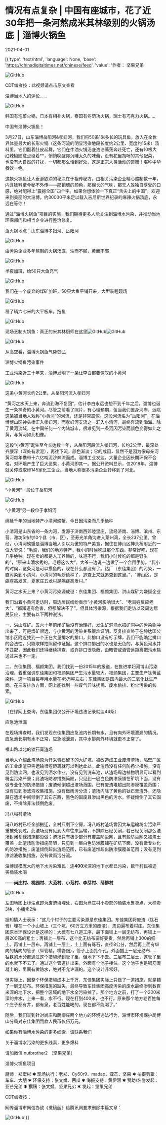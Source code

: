 # 情况有点复杂 | 中国有座城市，花了近30年把一条河熬成米其林级别的火锅汤底 ⎮ 淄博火锅鱼

2021-04-01

[{'type': 'text/html', 'language': None, 'base': 'https://chinadigitaltimes.net/chinese/feed', 'value': '作者： 坚果兄弟

![GitHub](https://chinadigitaltimes.net/chinese/files/2021/03/屏幕快照-2021-03-31-下午11.39.32.png)

CDT编者按：此视频请点击原文查看

淄博当地人的评论……

![GitHub](https://chinadigitaltimes.net/chinese/files/2021/04/post-664303-60656fd524c73.png)

韩国有泡菜火锅，日本有相朴火锅，泰国有冬荫功火锅，瑞士有巧克力火锅……

中国有淄博火锅鱼！

3月27日，山东淄博岳阳河&amp;孝妇河，我们将50条1米多长的玩具鱼，放入在全世界体量最大的长形火锅（这条河流的明显污染地段长度约2公里、宽度约15米）汤料里，它们翻着肚皮起舞，它们在牛油火锅汤底浩浩荡荡奔赴死亡，还有10根大红辣椒随意点缀着**，悄悄唤醒你沉睡太久的味蕾，没有花里胡哨的其他配菜，也没有大自然的打扰，一切都那么恰到好处，这是正宗人类活动的馈赠！堪称中华餐饮一绝。

这款火锅鱼让人垂涎欲滴的秘决在于祖传秘方，由相关污染企业精心熬制数十年，内含猛料至今秘不外传——那销魂的颜色，那绵长的气味，那无人敢独自享受的口感，绝对配得上“震撼全国”四个字。如果你想体验一下真正“舌尖上的中国”，欢迎来到美丽的大淄博。约30000平米足以载入吉尼斯世界纪录的麻辣火锅汤底，永远在等你！

通过“淄博火锅鱼”项目的实施，我们期待更多人能关注到淄博水污染，并推动当地环保部门和相当企业进行整治修复。

鱼火锅地点：山东淄博孝妇河、岳阳河

![GitHub](https://chinadigitaltimes.net/chinese/files/2021/04/post-664303-60656fd9461d1.png)

由污染企业多年熬制的火锅汤底，油而不腻，黄而不邪

![GitHub](https://chinadigitaltimes.net/chinese/files/2021/04/post-664303-60656fdc99242.png)

半夜加班，给50只大鱼充气

![GitHub](https://chinadigitaltimes.net/chinese/files/2021/04/post-664303-60656fdfdc5d8.png)

我们在一个废弃的煤矿加班，50只大鱼平铺开来，大型装睡现场

![GitHub](https://chinadigitaltimes.net/chinese/files/2021/04/post-664303-60656fe1ba2da.)

租了辆六七米的大平板车，拖鱼

![GitHub](https://chinadigitaltimes.net/chinese/files/2021/04/post-664303-60656fe43fa64.)

现场烹制火锅鱼：真正的米其林厨师在这里![GitHub](https://s.w.org/images/core/emoji/13.0.1/72x72/2197.png)︎![GitHub](https://s.w.org/images/core/emoji/13.0.1/72x72/2197.png)︎ 

![GitHub](https://chinadigitaltimes.net/chinese/files/2021/04/post-664303-60656fe6ca360.)

从高空看，淄博火锅鱼气势恢弘

淄博火锅鱼污染事件

工业污染近三十年来，淄博发明了一条让李白都要惊叹的小黄河

![GitHub](https://chinadigitaltimes.net/chinese/files/2021/04/post-664303-60656fe978c38.)

这条小黄河长约2公里，从岳阳河流入孝妇河

“黄河之水天上来，奔流到海不复回”，估计李白永远也想不到千年之后，淄博也诞生一条神奇的小黄河。尽管之前看了照片，有心理预期，但当我们置身河岸，远眺这条被当地人戏称“小黄河”的河流，还是非常震惊。这段河流名为“岳阳河”，在淄博博山区神头桥汇入孝妇河，而孝妇河支流之一汇入小清河，最终奔流到渤海。除了黄河流域，在中国任何一个内陆城市，很难见到一条河因污染而颜色变得如此之黄，与黄河如此相像。

这段“小黄河”诞生至今长达数十年，从岳阳河段流入孝妇河，长约2公里，最深处齐腰深（深处有淤泥），再往下流，颜色渐淡；它的成因，显然不是因为像母亲河黄河每年携带十六亿吨泥沙奔流而成。淄博工业发达，大量企业因长期环保不合格，对环境产生了巨大恶果，小黄河即其一。据公开资料显示，仅2018年，淄博就关停或取缔145家化工企业。当地人称很多污染企业转移到了河北。

![GitHub](https://chinadigitaltimes.net/chinese/files/2021/04/post-664303-60656febbff42.)

“小黄河”一段位于岳阳河

![GitHub](https://chinadigitaltimes.net/chinese/files/2021/04/post-664303-60656fede6e8e.)

“小黄河”另一段位于孝妇河

绵延千年的当地特产小清河螃蟹，今日因污染而几乎绝种

小清河是山东省的一条内河，发源于济南西郊睦里庄，流经济南、淄博、滨州、东营、潍坊5市的10个县（市、区），至寿光羊角沟进入莱州湾，全长237公里。曾经，小清河螃蟹是淄博当地人引以为傲的特产美食，据住在博山区神头桥附近的一位大爷说：“毛螃，我们的地方特产，我小的时候吃过那个东西，非常好吃，现在几乎绝种。现在卖的都是人工养殖的，味道不行，我们小时候吃的都是野生的”，“原来山清水秀的，毛螃这么大”，大爷一边说一边做了一个合围手势。“我小的时候，这条河是可以摸鱼的，现在什么都没有了。钴厂（东佳集团）的污染，一直污染到小清河。小清河的毛螃绝种了，追查上来就追查到这里。”，“博山区，是癌症高发区，夏家庄五龙村是癌症高发村。”

黄河之水天上来？小黄河污染源成谜：东佳集团、福颜集团、洪山煤矿为嫌疑企业

我们沿着小黄河走访时，周边居民纷纷表示“小黄河影响很大”、“老百姓反应老大”、“都知道有危害，但都解决不了”。但具体污染源，根据我们走访以及周边居民反应，主要有以下两种说法。

一、洪山煤矿。五六十年前闭矿后没有治理好，发生矿洞涌水把矿洞中的污染物冲出来了，可是煤矿很远，与小黄河的污染关系很难证明。反复排查终于在坤达国公馆小区附近找到一个正在大量排水的排口，此排口没有标示牌，我们不能确定排口的合法性，只能取样拍照留作证据。这个排口排出的水也是无色的，与黄色河水并不匹配，因此我们还得继续排查，或许排口很隐蔽，由暗管或涵管远距离把污水输送过来也不一定。 

二、东佳集团、福颜集团。我们找到一份2015年的报道，在推进孝妇河博山污染治理，着重强调东佳集团和福颜集团产生污水量较大。福颜集团，主要生产钛菁蓝染料，这一项目每年用水量在45万吨左右；东佳集团是国内最大的二氧化钛生产商。在三废排放方面，网上能找到一些废气异味扰民、废水偷排、粉尘污染的线索。 

![GitHub](https://chinadigitaltimes.net/chinese/files/2021/04/post-664303-60656ff09d7b4.png)

（在绿网上查询，东佳集团仅公开环境违法记录就达44条）

应急池泄漏

在现场排查时，我们发现东佳集团应急池内长期有水，且有向外环境泄漏的情况。应急池长期有水不正常，应急池泄漏，其中水排向外环境就更不正常了。 

福山路以北的钛石膏渣场

当地人介绍此渣场原为开采青石留下的大矿坑，被改造成工业废渣渣场，隔壁厂区的工业废渣只需运输很短距离就可以到达此处。此渣场没有任何防扬尘措施，没有见到防尘网，也没见到洒水作业，没有见到洗车池，从渣场周边植物明显可以看到粉尘污染严重；此渣场防渗措施简陋，只见到一层白色防渗膜铺在矿坑下面，没有做专业化的防渗措施；废渣倾倒超出渣场范围，已有废渣堆超出防渗膜覆盖范围；没有见到渗滤液收集措施，没有做雨污分流；渣场内除了黄色的钛石膏渣外，还隐藏在渣场中间倾倒了其它东西，黑色的固废且渗出黑色的污水，怀疑倾倒了其它固废，不排除非法倾倒危废。 

冯八峪村渣场

冯八峪村已经全部搬迁，全村只剩下空房，冯八峪村渣场曾因大车运输粉尘污染严重被处罚过。此渣场没有见到大车往来运输，不排除已经关闭，若已经关闭那么渣场封闭复绿措施都没做；渣场只有极少部分有覆盖防尘网，且有些防尘网又被渣土覆盖；此渣场防渗措施简陋，只见到一层白色防渗膜铺在矿坑下面，没有做专业化的防渗措施；废渣倾倒超出渣场范围，已有废渣堆超出防渗膜覆盖范围；没有见到渗滤液收集措施，没有做雨污分流。

淄博规模庞大的地下水污染难民：连**400**米深的地下水都已污染，数千村民被迫买桶装水喝

——**尚庄村、桃园村、大范村、小范村、李芽村、荫柳村**

![GitHub](https://chinadigitaltimes.net/chinese/files/2021/04/post-664303-60656ff46f801.png)

左图地图上标注点即为废渣填埋处，右图为尚庄村小卖部的桶装水售卖点，大桶卖3块，小桶卖2块

据知情人士表示：“这几个村子的主要污染源是东佳集团。东佳集团将废渣（钛石膏）埋在一个小山坡上（三个坑，60万立方米的废渣），周边遍布着村庄。东佳集团原本环保设计是这样的：大概有七八道工序，最下面铺上一层无纺布，再铺上一层200高的粗土；再铺上一层布，这个比无纺布要好要贵，然后再铺上300的细土。再铺上一层布，再铺上一层土，土上面有砾石，直径8公分，然后再上面有纵向的橫向的管子（纵管精，横管细），管子上面扎个孔。外面插上一层无纺布……钴铁的水分都通过这个措施渗到管子里，但地下下不去。三层布三层土，这管子里的水就下不去了。通过这个管道排出来，外面有个池子接住。这个池子也是钢筋混凝土的，里面有做防水，绝对不允许漏的。这个设计非常好。

但实际上，因整个环保措施成本上千万，东佳集团实际上只做了一道措施，就是铺了一层无纺布。环保措施的缺失，最终导致东佳集团高度污染的废水最终渗到数百米深的地下水，把整个区域的地下水全污染掉了。那个地方之前，打了一个200米深的井水，上来一看，水不行。现在打到400米，也不行。原来那个地方老百姓每个庄子都有井，都有泉，老百姓能喝的。现在都不能喝了。”

随后，我们查到针对尚庄和荫柳庄两个地方的环境违法行为，淄博市环境保护局博山分局对东佳集团罚款人民币仅伍万元。

如果你有淄博水污染的更多线索，请联系我们

关于淄博水污染的更多线索，更多爆料

请加微信 nutbrother2  （坚果兄弟）

淄博火锅鱼项目

厨师：郑宏彬  ✱  现场执行：老郑、Cy60r9、madao、亚芒、坚果  ✱ 拍摄剪辑：车车、大朋  ✱  环保支持：张文斌、茜瓜  ✱  海报支持：黄伊涵   ✱  赞助/名誉发起：亚芒兄弟  ✱  撰稿：张文斌、坚果兄弟  ✱  发起：坚果兄弟



CDT编者按：

网传淄博市网信办致《撤稿函》给腾讯网要求删除本篇文章：

![GitHub](https://chinadigitaltimes.net/chinese/files/2021/03/淄博网信办.jpg)'}]